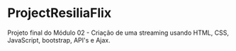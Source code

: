 # ProjectResiliaFlix
Projeto final do Módulo 02 -  Criação de uma streaming usando HTML, CSS, JavaScript, bootstrap, API's e Ajax.
